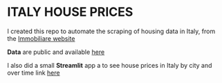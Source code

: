 # ITALY HOUSE PRICES 
I created this repo to automate the scraping of housing data in Italy, from the [Immobiliare website](https://www.immobiliare.it/)

**Data** are public and available [here](https://console.cloud.google.com/storage/browser/italy-housing-data;tab=objects?forceOnBucketsSortingFiltering=true&inv=1&invt=AblAnQ&project=italy-housing&prefix=&forceOnObjectsSortingFiltering=false)

I also did a small **Streamlit** app a to see house prices in Italy by city and over time
link [here](https://italy-house-prices-tommella.streamlit.app/)


